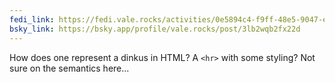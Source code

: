 ```yaml
---
fedi_link: https://fedi.vale.rocks/activities/0e5894c4-f9ff-48e5-9047-e84f42c5b7e7
bsky_link: https://bsky.app/profile/vale.rocks/post/3lb2wqb2fx22d
---
```


How does one represent a dinkus in HTML? A `<hr>` with some styling? Not sure on the semantics here...

